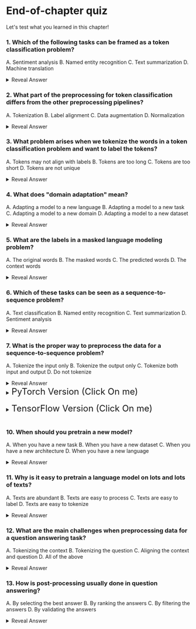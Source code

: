 

<!-- DISABLE-FRONTMATTER-SECTIONS -->

# End-of-chapter quiz



Let's test what you learned in this chapter!

### 1. Which of the following tasks can be framed as a token classification problem?

A. Sentiment analysis
B. Named entity recognition
C. Text summarization
D. Machine translation

<details><summary>Reveal Answer</summary>B</details>

### 2. What part of the preprocessing for token classification differs from the other preprocessing pipelines?

A. Tokenization
B. Label alignment
C. Data augmentation
D. Normalization

<details><summary>Reveal Answer</summary>B</details>

### 3. What problem arises when we tokenize the words in a token classification problem and want to label the tokens?

A. Tokens may not align with labels
B. Tokens are too long
C. Tokens are too short
D. Tokens are not unique

<details><summary>Reveal Answer</summary>A</details>

### 4. What does "domain adaptation" mean?

A. Adapting a model to a new language
B. Adapting a model to a new task
C. Adapting a model to a new domain
D. Adapting a model to a new dataset

<details><summary>Reveal Answer</summary>C</details>

### 5. What are the labels in a masked language modeling problem?

A. The original words
B. The masked words
C. The predicted words
D. The context words

<details><summary>Reveal Answer</summary>B</details>

### 6. Which of these tasks can be seen as a sequence-to-sequence problem?

A. Text classification
B. Named entity recognition
C. Text summarization
D. Sentiment analysis

<details><summary>Reveal Answer</summary>C</details>

### 7. What is the proper way to preprocess the data for a sequence-to-sequence problem?

A. Tokenize the input only
B. Tokenize the output only
C. Tokenize both input and output
D. Do not tokenize

<details><summary>Reveal Answer</summary>C</details>

<details><summary><span style="font-size: 1.5rem;">PyTorch Version (Click On me)</span></summary>


### 8. Why is there a specific subclass of `Trainer` for sequence-to-sequence problems?

A. To handle different input and output lengths
B. To handle different input and output formats
C. To handle different input and output tokenizations
D. To handle different input and output encodings

<details><summary>Reveal Answer</summary>A</details>

</details><br><details><summary><span style="font-size: 1.5rem;">TensorFlow Version (Click On me)</span></summary>


### 9. Why is it often unnecessary to specify a loss when calling `compile()` on a Transformer model?

A. The model automatically selects a loss
B. The loss is predefined
C. The loss is not needed
D. The loss is irrelevant

<details><summary>Reveal Answer</summary>B</details>


</details><br>

### 10. When should you pretrain a new model?

A. When you have a new task
B. When you have a new dataset
C. When you have a new architecture
D. When you have a new language

<details><summary>Reveal Answer</summary>D</details>

### 11. Why is it easy to pretrain a language model on lots and lots of texts?

A. Texts are abundant
B. Texts are easy to process
C. Texts are easy to label
D. Texts are easy to tokenize

<details><summary>Reveal Answer</summary>A</details>

### 12. What are the main challenges when preprocessing data for a question answering task?

A. Tokenizing the context
B. Tokenizing the question
C. Aligning the context and question
D. All of the above

<details><summary>Reveal Answer</summary>D</details>

### 13. How is post-processing usually done in question answering?

A. By selecting the best answer
B. By ranking the answers
C. By filtering the answers
D. By validating the answers

<details><summary>Reveal Answer</summary>A</details>
